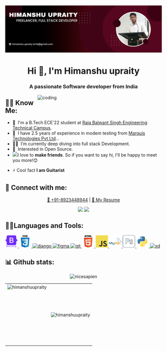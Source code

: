 ![logo](https://github.com/Himanshuupraity/himanshuupraity/blob/main/Black%20and%20Red%20Gradient%20Professional%20LinkedIn%20Banner.png)
<h1 align="center">Hi 👋, I'm Himanshu upraity</h1>
<h3 align="center">A passionate Software developer from India</h3>

<img align="right" alt="coding" width="400" src="https://camo.githubusercontent.com/7de37139d0b4c1ce40865e799b446c0e963a3dd8fb68d239707237c40604fa3d/68747470733a2f2f63646e2e6472696262626c652e636f6d2f75736572732f3733303730332f73637265656e73686f74732f363538313234332f6176656e746f2e676966">

<!-- About Me -->
## 👨‍💻 Know Me:

* 🏫 &nbsp;I'm a B.Tech ECE'22 student at [Raja Balwant Singh Engineering Technical Campus](https://rbscollegeagra.edu.in/).
* 👀 &nbsp;I have 2.5 years of experience in modem testing from [Marquis Technologies Pvt Ltd](https://www.marquistech.com/)...
* 👨‍💻 &nbsp;I’m currently deep diving into full stack Development.
* 💬 &nbsp;Interested in Open Source.
* <img src="https://media.giphy.com/media/LnQjpWaON8nhr21vNW/giphy.gif" width="25">I love to **make friends**. So if you want to say hi, I'll be happy to meet you more!😊
- ⚡ Cool fact **I am Guitarist**


<!-- My contacts -->
<h2>🤝 Connect with me:</h2>
<p align="center">
<a href="tel:+918923448944" target="_blank">📱 +91-8923448944</a> | 
<a href="https://drive.google.com/file/d/1jA-_170AGk4MWO0Nl8fhsvtYtVqtiCQ_/view?usp=sharing)" target="_blank">🧾 My Resume</a>
</p>

<!-- My Social Links -->
<p align="center">
<a href="mailto:himanshu.upraity.14.hk@gmail.com"><img src="https://img.shields.io/badge/Gmail-D14836?style=for-the-badge&logo=gmail&logoColor=white"/></a>
<a href="https://www.linkedin.com/in/himanshuupraity/"><img src="https://img.shields.io/badge/linkedin-%230077B5.svg?style=for-the-badge&logo=linkedin&logoColor=white"/></a>
</p>




<h2 align="left">👨‍💻Languages and Tools:</h2>
<p align="left"> <a href="https://getbootstrap.com" target="_blank" rel="noreferrer"> <img src="https://raw.githubusercontent.com/devicons/devicon/master/icons/bootstrap/bootstrap-plain-wordmark.svg" alt="bootstrap" width="40" height="40"/> </a> <a href="https://www.w3schools.com/css/" target="_blank" rel="noreferrer"> <img src="https://raw.githubusercontent.com/devicons/devicon/master/icons/css3/css3-original-wordmark.svg" alt="css3" width="40" height="40"/> </a> <a href="https://www.djangoproject.com/" target="_blank" rel="noreferrer"> <img src="https://cdn.worldvectorlogo.com/logos/django.svg" alt="django" width="40" height="40"/> </a> <a href="https://www.figma.com/" target="_blank" rel="noreferrer"> <img src="https://www.vectorlogo.zone/logos/figma/figma-icon.svg" alt="figma" width="40" height="40"/> </a> <a href="https://git-scm.com/" target="_blank" rel="noreferrer"> <img src="https://www.vectorlogo.zone/logos/git-scm/git-scm-icon.svg" alt="git" width="40" height="40"/> </a> <a href="https://www.w3.org/html/" target="_blank" rel="noreferrer"> <img src="https://raw.githubusercontent.com/devicons/devicon/master/icons/html5/html5-original-wordmark.svg" alt="html5" width="40" height="40"/> </a> <a href="https://developer.mozilla.org/en-US/docs/Web/JavaScript" target="_blank" rel="noreferrer"> <img src="https://raw.githubusercontent.com/devicons/devicon/master/icons/javascript/javascript-original.svg" alt="javascript" width="40" height="40"/> </a> <a href="https://www.mysql.com/" target="_blank" rel="noreferrer"> <img src="https://raw.githubusercontent.com/devicons/devicon/master/icons/mysql/mysql-original-wordmark.svg" alt="mysql" width="40" height="40"/> </a> <a href="https://www.photoshop.com/en" target="_blank" rel="noreferrer"> <img src="https://raw.githubusercontent.com/devicons/devicon/master/icons/photoshop/photoshop-line.svg" alt="photoshop" width="40" height="40"/> </a> <a href="https://www.python.org" target="_blank" rel="noreferrer"> <img src="https://raw.githubusercontent.com/devicons/devicon/master/icons/python/python-original.svg" alt="python" width="40" height="40"/> </a> <a href="https://www.adobe.com/products/xd.html" target="_blank" rel="noreferrer"> <img src="https://cdn.worldvectorlogo.com/logos/adobe-xd.svg" alt="xd" width="40" height="40"/> </a> </p>

<h2> 📊 Github stats: </h2>

<div align="center">
<img src="https://github-readme-streak-stats.herokuapp.com/?user=himanshuupraity&theme=radical&hide_border=true" alt="nicesapien"></img>
</div>
<table>
<tr>
<td>
<img align="left" src="https://github-readme-stats.vercel.app/api/top-langs?username=himanshuupraity&show_icons=true&locale=en&layout=compact" alt="himanshuupraity"_private=true&theme=react&hide_border=true&bg_color=1F222E&title_color=F85D7F&icon_color=F8D866" height="192px" />
  </td>
  <td>
    <img align="center" src="https://github-readme-stats.vercel.app/api?username=himanshuupraity&show_icons=true&locale=en" alt="himanshuupraity" />
  </td>
  </tr>






